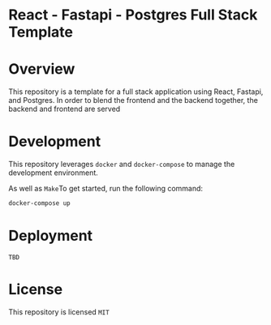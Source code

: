 # React - Fastapi - Postgres Full Stack Template

# Overview
This repository is a template for a full stack application using React, Fastapi, and Postgres.
In order to blend the frontend and the backend together, the backend and frontend are served

# Development
This repository leverages `docker` and `docker-compose` to manage the development environment.

As well as `Make`To get started, run the following command:
```bash
docker-compose up
```


# Deployment
`TBD`

# License
This repository is licensed `MIT`

